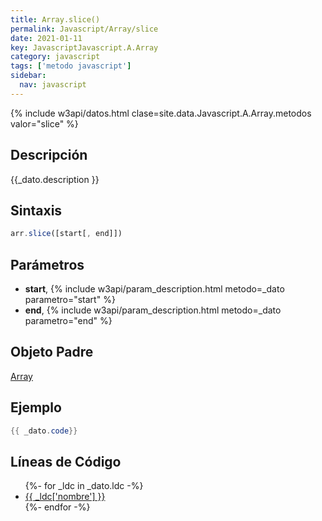 ```yaml
---
title: Array.slice()
permalink: Javascript/Array/slice
date: 2021-01-11
key: JavascriptJavascript.A.Array
category: javascript
tags: ['metodo javascript']
sidebar: 
  nav: javascript
---
```


{% include w3api/datos.html clase=site.data.Javascript.A.Array.metodos valor="slice" %}

## Descripción
{{_dato.description }}

## Sintaxis
~~~javascript
arr.slice([start[, end]])
~~~

## Parámetros
* **start**,  {% include w3api/param_description.html metodo=_dato parametro="start" %}
* **end**,  {% include w3api/param_description.html metodo=_dato parametro="end" %}

## Objeto Padre
[Array](/javascript/Array/)

## Ejemplo
~~~java
{{ _dato.code}}
~~~

## Líneas de Código
<ul>
{%- for _ldc in _dato.ldc -%}
   <li>
       <a href="{{_ldc['url'] }}">{{ _ldc['nombre'] }}</a>
   </li>
{%- endfor -%}
</ul>
